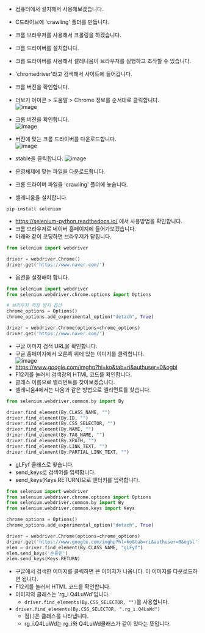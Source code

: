 * 컴퓨터에서 설치해서 사용해보겠습니다.
* C드라이브에 'crawling' 폴더를 만듭니다.
* 크롬 브라우저를 사용해서 크롤링을 하겠습니다.
* 크롬 드라이버를 설치합니다.
* 크롬 드라이버를 사용해서 셀레니움이 브라우저를 실행하고 조작할 수 있습니다. 
* 'chromedriver'라고 검색해서 사이트에 들어갑니다.
* 크롬 버전을 확인합니다.
* 더보기 아이콘 > 도움말 > Chrome 정보를 순서대로 클릭합니다.   
![image](https://github.com/jerrytohub/python-skill/assets/127598703/33bdc484-0bb3-4eae-aecf-6e9d393d70d8)
* 크롬 버전을 확인합니다.   
![image](https://github.com/jerrytohub/python-skill/assets/127598703/f20e13af-58f8-4c50-8a94-3cfec84b0d5f)
* 버전에 맞는 크롬 드라이버를 다운로드합니다.   
![image](https://github.com/jerrytohub/python-skill/assets/127598703/3a04afcf-1afa-4108-9fac-1b52707f430d)
* stable을 클릭합니다.
![image](https://github.com/jerrytohub/python-skill/assets/127598703/79caad2d-46c0-420d-9185-125e1eff18d0)
* 운영체제에 맞는 파일을 다운로드합니다.

* 크롬 드라이버 파일을 'crawling' 폴더에 놓습니다.
* 셀레니움을 설치합니다.
```
pip install selenium
```
* https://selenium-python.readthedocs.io/ 에서 사용방법을 확인합니다.
* 크롬 브라우저로 네이버 홈페이지에 들어가보겠습니다.
* 아래와 같이 코딩하면 브라우저가 닫힙니다.
```python
from selenium import webdriver

driver = webdriver.Chrome()
driver.get('https://www.naver.com/')
```

* 옵션을 설정해야 합니다.
```python
from selenium import webdriver
from selenium.webdriver.chrome.options import Options

# 브라우저 꺼짐 방지 옵션
chrome_options = Options()
chrome_options.add_experimental_option("detach", True)

driver = webdriver.Chrome(options=chrome_options)
driver.get('https://www.naver.com/')
```

* 구글 이미지 검색 URL을 확인합니다.
* 구글 홈페이지에서 오른쪽 위에 있는 이미지를 클릭합니다.   
![image](https://github.com/jerrytohub/python-skill/assets/127598703/b6f2ad1b-5a6d-4e55-9aa8-3d4eac68b333)
* https://www.google.com/imghp?hl=ko&tab=ri&authuser=0&ogbl
* F12키를 눌러서 검색창의 HTML 코드를 확인합니다.
* 클래스 이름으로 엘리먼트를 찾아보겠습니다.
* 셀레니움4에서는 다음과 같은 방법으로 엘리먼트를 찾습니다.
```python
from selenium.webdriver.common.by import By

driver.find_element(By.CLASS_NAME, "")
driver.find_element(By.ID, "")
driver.find_element(By.CSS_SELECTOR, "")
driver.find_element(By.NAME, "")
driver.find_element(By.TAG_NAME, "")
driver.find_element(By.XPATH, "")
driver.find_element(By.LINK_TEXT, "")
driver.find_element(By.PARTIAL_LINK_TEXT, "")
```

* gLFyf 클래스로 찾습니다.
* send_keys로 검색어를 입력합니다.
* send_keys(Keys.RETURN)으로 엔터키를 입력합니다.
```python
from selenium import webdriver
from selenium.webdriver.chrome.options import Options
from selenium.webdriver.common.by import By
from selenium.webdriver.common.keys import Keys

chrome_options = Options()
chrome_options.add_experimental_option("detach", True)

driver = webdriver.Chrome(options=chrome_options)
driver.get('https://www.google.com/imghp?hl=ko&tab=ri&authuser=0&ogbl')
elem = driver.find_element(By.CLASS_NAME, "gLFyf")
elem.send_keys('손흥민')
elem.send_keys(Keys.RETURN)
```

* 구글에서 검색한 이미지를 클릭하면 큰 이미지가 나옵니다. 이 이미지를 다운로드하면 됩니다.
* F12키를 눌러서 HTML 코드를 확인합니다.
* 이미지의 클래스는 'rg_i Q4LuWd'입니다.
  * ```driver.find_elements(By.CSS_SELECTOR, "")```를 사용합니다.
* ```driver.find_elements(By.CSS_SELECTOR, ".rg_i.Q4LuWd")```
  *  점(.)은 클래스를 나타냅니다.
  *  rg_i.Q4LuWd는 rg_i와 Q4LuWd클래스가 같이 있다는 뜻입니다.
